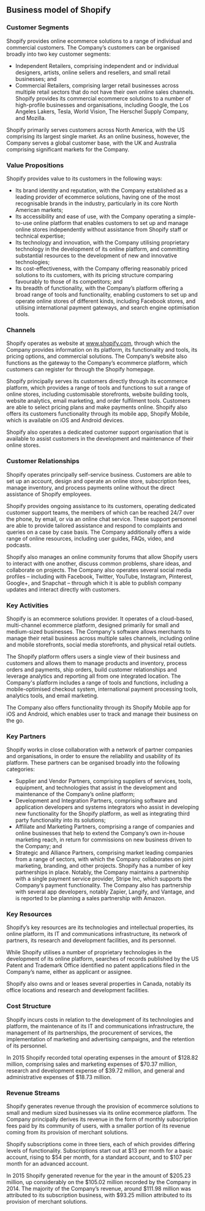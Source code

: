 Business model of Shopify
-------------------------

 ### Customer Segments

 Shopify provides online ecommerce solutions to a range of individual and commercial customers. The Company’s customers can be organised broadly into two key customer segments:

  * Independent Retailers, comprising independent and or individual designers, artists, online sellers and resellers, and small retail businesses; and
 * Commercial Retailers, comprising larger retail businesses across multiple retail sectors that do not have their own online sales channels.
  Shopify provides its commercial ecommerce solutions to a number of high-profile businesses and organisations, including Google, the Los Angeles Lakers, Tesla, World Vision, The Herschel Supply Company, and Mozilla.

 Shopify primarily serves customers across North America, with the US comprising its largest single market. As an online business, however, the Company serves a global customer base, with the UK and Australia comprising significant markets for the Company.

 ### Value Propositions

 Shopify provides value to its customers in the following ways:

  * Its brand identity and reputation, with the Company established as a leading provider of ecommerce solutions, having one of the most recognisable brands in the industry, particularly in its core North American markets;
 * Its accessibility and ease of use, with the Company operating a simple-to-use online platform that enables customers to set up and manage online stores independently without assistance from Shopify staff or technical expertise;
 * Its technology and innovation, with the Company utilising proprietary technology in the development of its online platform, and committing substantial resources to the development of new and innovative technologies;
 * Its cost-effectiveness, with the Company offering reasonably priced solutions to its customers, with its pricing structure comparing favourably to those of its competitors; and
 * Its breadth of functionality, with the Company’s platform offering a broad range of tools and functionality, enabling customers to set up and operate online stores of different kinds, including Facebook stores, and utilising international payment gateways, and search engine optimisation tools.
  ### Channels

 Shopify operates as website at www.shopify.com, through which the Company provides information on its platform, its functionality and tools, its pricing options, and commercial solutions. The Company’s website also functions as the gateway to the Company’s ecommerce platform, which customers can register for through the Shopify homepage.

 Shopify principally serves its customers directly through its ecommerce platform, which provides a range of tools and functions to suit a range of online stores, including customisable storefronts, website building tools, website analytics, email marketing, and order fulfilment tools. Customers are able to select pricing plans and make payments online. Shopify also offers its customers functionality through its mobile app, Shopify Mobile, which is available on iOS and Android devices.

 Shopify also operates a dedicated customer support organisation that is available to assist customers in the development and maintenance of their online stores.

 ### Customer Relationships

 Shopify operates principally self-service business. Customers are able to set up an account, design and operate an online store, subscription fees, manage inventory, and process payments online without the direct assistance of Shopify employees.

 Shopify provides ongoing assistance to its customers, operating dedicated customer support teams, the members of which can be reached 24/7 over the phone, by email, or via an online chat service. These support personnel are able to provide tailored assistance and respond to complaints and queries on a case by case basis. The Company additionally offers a wide range of online resources, including user guides, FAQs, video, and podcasts.

 Shopify also manages an online community forums that allow Shopify users to interact with one another, discuss common problems, share ideas, and collaborate on projects. The Company also operates several social media profiles – including with Facebook, Twitter, YouTube, Instagram, Pinterest, Google+, and Snapchat – through which it is able to publish company updates and interact directly with customers.

 ### Key Activities

 Shopify is an ecommerce solutions provider. It operates of a cloud-based, multi-channel ecommerce platform, designed primarily for small and medium-sized businesses. The Company's software allows merchants to manage their retail business across multiple sales channels, including online and mobile storefronts, social media storefronts, and physical retail outlets.

 The Shopify platform offers users a single view of their business and customers and allows them to manage products and inventory, process orders and payments, ship orders, build customer relationships and leverage analytics and reporting all from one integrated location. The Company's platform includes a range of tools and functions, including a mobile-optimised checkout system, international payment processing tools, analytics tools, and email marketing.

 The Company also offers functionality through its Shopify Mobile app for iOS and Android, which enables user to track and manage their business on the go.

 ### Key Partners

 Shopify works in close collaboration with a network of partner companies and organisations, in order to ensure the reliability and usability of its platform. These partners can be organised broadly into the following categories:

  * Supplier and Vendor Partners, comprising suppliers of services, tools, equipment, and technologies that assist in the development and maintenance of the Company’s online platform;
 * Development and Integration Partners, comprising software and application developers and systems integrators who assist in developing new functionality for the Shopify platform, as well as integrating third party functionality into its solutions;
 * Affiliate and Marketing Partners, comprising a range of companies and online businesses that help to extend the Company’s own in-house marketing reach, in return for commissions on new business driven to the Company; and
 * Strategic and Alliance Partners, comprising market leading companies from a range of sectors, with which the Company collaborates on joint marketing, branding, and other projects.
  Shopify has a number of key partnerships in place. Notably, the Company maintains a partnership with a single payment service provider, Stripe Inc, which supports the Company’s payment functionality. The Company also has partnership with several app developers, notably Zapier, Langify, and Vantage, and is reported to be planning a sales partnership with Amazon.

 ### Key Resources

 Shopify’s key resources are its technologies and intellectual properties, its online platform, its IT and communications infrastructure, its network of partners, its research and development facilities, and its personnel.

 While Shopify utilises a number of proprietary technologies in the development of its online platform, searches of records published by the US Patent and Trademark Office identified no patent applications filed in the Company’s name, either as applicant or assignee.

 Shopify also owns and or leases several properties in Canada, notably its office locations and research and development facilities.

 ### Cost Structure

 Shopify incurs costs in relation to the development of its technologies and platform, the maintenance of its IT and communications infrastructure, the management of its partnerships, the procurement of services, the implementation of marketing and advertising campaigns, and the retention of its personnel.

 In 2015 Shopify recorded total operating expenses in the amount of $128.82 million, comprising sales and marketing expenses of $70.37 million, research and development expense of $39.72 million, and general and administrative expenses of $18.73 million.

 ### Revenue Streams

 Shopify generates revenue through the provision of ecommerce solutions to small and medium sized businesses via its online ecommerce platform. The Company principally derives its revenue in the form of monthly subscription fees paid by its community of users, with a smaller portion of its revenue coming from its provision of merchant solutions.

 Shopify subscriptions come in three tiers, each of which provides differing levels of functionality. Subscriptions start out at $13 per month for a basic account, rising to $54 per month, for a standard account, and to $107 per month for an advanced account.

 In 2015 Shopify generated revenue for the year in the amount of $205.23 million, up considerably on the $105.02 million recorded by the Company in 2014. The majority of the Company’s revenue, around $111.98 million was attributed to its subscription business, with $93.25 million attributed to its provision of merchant solutions.